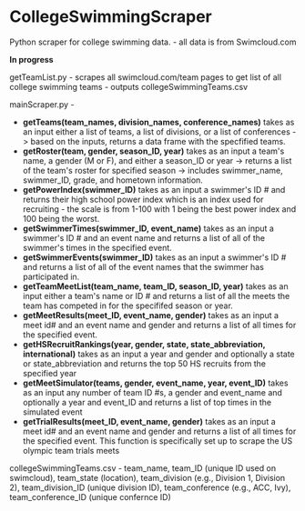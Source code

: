 # CollegeSwimmingScraper

Python scraper for college swimming data. - all data is from Swimcloud.com

**In progress**

getTeamList.py - scrapes all swimcloud.com/team pages to get list of all college swimming teams - outputs collegeSwimmingTeams.csv

mainScraper.py - 
* **getTeams(team_names, division_names, conference_names)** takes as an input either a list of teams, a list of divisions, or a list of conferences -> based on the inputs, returns a data frame with the specfified teams.
* **getRoster(team, gender, season_ID, year)** takes as an input a team's name, a gender (M or F), and either a season_ID or year -> returns a list of the team's roster for specified season -> includes swimmer_name, swimmer_ID, grade, and hometown information.
* **getPowerIndex(swimmer_ID)** takes as an input a swimmer's ID # and returns their high school power index which is an index used for recruiting - the scale is from 1-100 with 1 being the best power index and 100 being the worst.
* **getSwimmerTimes(swimmer_ID,  event_name)** takes as an input a swimmer's ID # and an event name and returns a list of all of the swimmer's times in the specified event.
* **getSwimmerEvents(swimmer_ID)** takes as an input a swimmer's ID # and returns a list of all of the event names that the swimmer has participated in.
* **getTeamMeetList(team_name, team_ID, season_ID, year)** takes as an input either a team's name or ID # and returns a list of all the meets the team has competed in for the specififed season or year.
* **getMeetResults(meet_ID, event_name, gender)** takes as an input a meet id# and an event name and gender and returns a list of all times for the specified event.
* **getHSRecruitRankings(year, gender, state, state_abbreviation, international)** takes as an input a year and gender and optionally a state or state_abbreviation and returns the top 50 HS recruits from the specified year
* **getMeetSimulator(teams, gender, event_name, year, event_ID)** takes as an input any number of team ID #s, a gender and event_name and optionally a year and event_ID and returns a list of top times in the simulated event
* **getTrialResults(meet_ID, event_name, gender)** takes as an input a meet id# and an event name and gender and returns a list of all times for the specified event. This function is specifically set up to scrape the US olympic team trials meets

collegeSwimmingTeams.csv - team_name, team_ID (unique ID used on swimcloud), team_state (location), team_division (e.g., Division 1, Division 2), team_division_ID (unique division ID), team_conference (e.g., ACC, Ivy), team_conference_ID (unique confernce ID)
